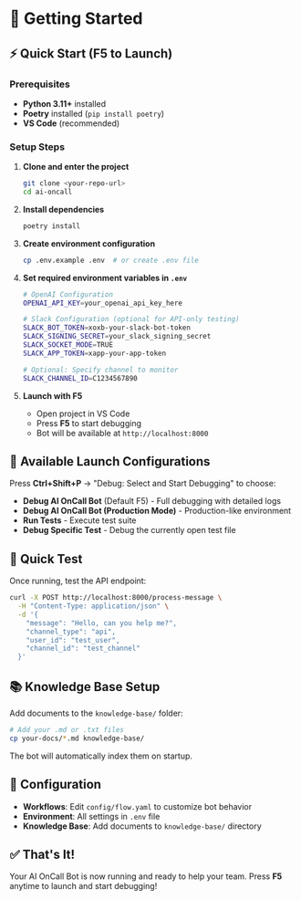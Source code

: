 # 🚀 Getting Started

## ⚡ Quick Start (F5 to Launch)

### Prerequisites
- **Python 3.11+** installed
- **Poetry** installed (`pip install poetry`)
- **VS Code** (recommended)

### Setup Steps

1. **Clone and enter the project**
   ```bash
   git clone <your-repo-url>
   cd ai-oncall
   ```

2. **Install dependencies**
   ```bash
   poetry install
   ```

3. **Create environment configuration**
   ```bash
   cp .env.example .env  # or create .env file
   ```

4. **Set required environment variables in `.env`**
   ```bash
   # OpenAI Configuration
   OPENAI_API_KEY=your_openai_api_key_here
   
   # Slack Configuration (optional for API-only testing)
   SLACK_BOT_TOKEN=xoxb-your-slack-bot-token
   SLACK_SIGNING_SECRET=your_slack_signing_secret
   SLACK_SOCKET_MODE=TRUE
   SLACK_APP_TOKEN=xapp-your-app-token
   
   # Optional: Specify channel to monitor
   SLACK_CHANNEL_ID=C1234567890
   ```

5. **Launch with F5**
   - Open project in VS Code
   - Press **F5** to start debugging
   - Bot will be available at `http://localhost:8000`

## 🎯 Available Launch Configurations

Press **Ctrl+Shift+P** → "Debug: Select and Start Debugging" to choose:

- **Debug AI OnCall Bot** (Default F5) - Full debugging with detailed logs
- **Debug AI OnCall Bot (Production Mode)** - Production-like environment  
- **Run Tests** - Execute test suite
- **Debug Specific Test** - Debug the currently open test file

## 🧪 Quick Test

Once running, test the API endpoint:

```bash
curl -X POST http://localhost:8000/process-message \
  -H "Content-Type: application/json" \
  -d '{
    "message": "Hello, can you help me?",
    "channel_type": "api",
    "user_id": "test_user",
    "channel_id": "test_channel"
  }'
```

## 📚 Knowledge Base Setup

Add documents to the `knowledge-base/` folder:
```bash
# Add your .md or .txt files
cp your-docs/*.md knowledge-base/
```

The bot will automatically index them on startup.

## 🔧 Configuration

- **Workflows**: Edit `config/flow.yaml` to customize bot behavior
- **Environment**: All settings in `.env` file
- **Knowledge Base**: Add documents to `knowledge-base/` directory

## ✅ That's It!

Your AI OnCall Bot is now running and ready to help your team. Press **F5** anytime to launch and start debugging!
